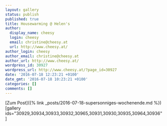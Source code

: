 ```yaml
---
layout: gallery
status: publish
published: true
title: Housewarming @ Helen's
author:
  display_name: cheesy
  login: cheesy
  email: christine@cheesy.at
  url: http://www.cheesy.at/
author_login: cheesy
author_email: christine@cheesy.at
author_url: http://www.cheesy.at/
wordpress_id: 30927
wordpress_url: http://www.cheesy.at/?page_id=30927
date: '2016-07-18 12:23:21 +0100'
date_gmt: '2016-07-18 10:23:21 +0100'
categories: []
comments: []
---
```


[Zum Post]({% link _posts/2016-07-18-supersonniges-wochenende.md %})
[gallery ids="30929,30934,30933,30932,30965,30931,30930,30935,30964,30936"]
